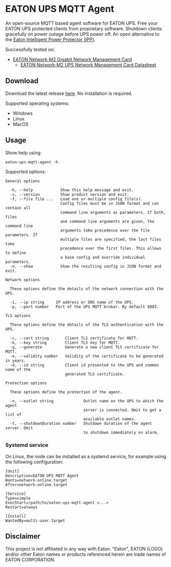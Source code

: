 # EATON UPS MQTT Agent

An open-source MQTT based agent software for EATON UPS.
Free your EATON UPS protected clients from proprietary software.
Shutdown clients gracefully on power outage before UPS power off.
An open alternative to the [Eaton Intelligent Power Protector (IPP)](https://www.eaton.com/in/en-us/catalog/backup-power-ups-surge-it-power-distribution/eaton-intelligent-power-protector.html).

Successfully tested on:

- [EATON Network-M2 Gigabit Network Management Card](https://www.eaton.com/us/en-us/catalog/backup-power-ups-surge-it-power-distribution/eaton-gigabit-network-card---na/network-m2.html)
    - [EATON Network-M2 UPS Network Management Card Datasheet](https://www.eaton.com/content/dam/eaton/products/backup-power-ups-surge-it-power-distribution/power-management-software-connectivity/eaton-gigabit-network-card/eaton-network-m2-user-guide.pdf)

## Download

Download the latest release [here](https://github.com/aximut/eaton-ups-mqtt-agent/releases/latest). No installation is required.

Supported operating systems:
- Windows
- Linux
- MacOS

## Usage

Show help using:

```
eaton-ups-mqtt-agent -h
```

Supported options:

```
General options

  -h, --help            Show this help message and exit.
  -v, --version         Show product version and exit.
  -f, --file file ...   Load one or multiple config file(s).
                        Config files must be in JSON format and can contain all
                        command line arguments as parameters. If both, files
                        and command line arguments are given, the command line
                        arguments take precedence over the file parameters. If
                        multiple files are specified, the last files take
                        precedence over the first files. This allows to define
                        a base config and override individual parameters.
  -o, --show            Show the resulting config in JSON format and exit.

Network options

  These options define the details of the network connection with the UPS.

  -i, --ip string     IP address or DNS name of the UPS.
  -p, --port number   Port of the UPS MQTT broker. By default 8883.

TLS options

  These options define the details of the TLS authentication with the UPS.

  -c, --cert string       Client TLS certificate for MQTT.
  -k, --key string        Client TLS key for MQTT.
  -g, --generate          Generate a new client TLS certificate for MQTT.
  -e, --validity number   Validity of the certificate to be generated in years.
  -d, --id string         Client id presented to the UPS and common name of the
                          generated TLS certificate.

Protection options

  These options define the protection of the agent.

  -n, --outlet string             Outlet name on the UPS to which the agent
                                  server is connected. Omit to get a list of
                                  available outlet names.
  -t, --shutdownDuration number   Shutdown duration of the agent server. Omit
                                  to shutdown immediately on alarm.
```

### Systemd service

On Linux, the node can be installed as a systemd service, for example using the following configuration:
```
[Unit]
Description=EATON UPS MQTT Agent
Wants=network-online.target
After=network-online.target

[Service]
Type=simple
ExecStart=/path/to/eaton-ups-mqtt-agent <...>
Restart=always

[Install]
WantedBy=multi-user.target
```

## Disclaimer

This project is not affiliated in any way with Eaton.
"Eaton", EATON (LOGO) and/or other Eaton names or products referenced herein are trade names of EATON CORPORATION.
